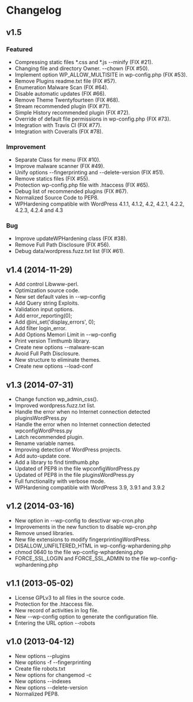 Changelog
=========

v1.5
----

### Featured

- Compressing static files *.css and *.js --minify (FIX #21).
- Changing file and directory Owner. --chown (FIX #50).
- Implement option WP_ALLOW_MULTISITE in wp-config.php (FIX #53).
- Remove Plugins readme.txt file (FIX #57).
- Enumeration Malware Scan (FIX #64).
- Disable automatic updates (FIX #66).
- Remove Theme Twentyfourteen (FIX #68).
- Stream recommended plugin (FIX #71).
- Simple History recommended plugin (FIX #72).
- Override of default file permissions in wp-config.php (FIX #73).
- Integration with Travis CI (FIX #77).
- Integration with Coveralls (FIX #78).

### Improvement

- Separate Class for menu (FIX #10).
- Improve malware scanner (FIX #49).
- Unify options --fingerprinting and --delete-version (FIX #51).
- Remove statics files (FIX #55).
- Protection wp-config.php file with .htaccess (FIX #65).
- Debug list of recommended plugins (FIX #67).
- Normalized Source Code to PEP8.
- WPHardening compatible with WordPress 4.1.1, 4.1.2, 4.2, 4.2.1, 4.2.2, 4.2.3, 4.2.4 and 4.3

### Bug

- Improve updateWPHardening class (FIX #38).
- Remove Full Path Disclosure (FIX #56).
- Debug data/wordpress.fuzz.txt list (FIX #61).


v1.4 (2014-11-29)
-----------------

- Add control Libwww-perl.
- Optimization source code.
- New set default vales in --wp-config
- Add Query string Exploits.
- Validation input options.
- Add error_reporting(0);
- Add @ini_set('display_errors', 0);
- Add filter login_error.
- Add Options Memori Limit in --wp-config
- Print version Timthumb library.
- Create new options --malware-scan
- Avoid Full Path Disclosure.
- New structure to eliminate themes.
- Create new options --load-conf


v1.3 (2014-07-31)
-----------------

- Change function wp_admin_css().
- Improved wordpress.fuzz.txt list.
- Handle the error when no Internet connection detected pluginsWordPress.py
- Handle the error when no Internet connection detected wpconfigWordPress.py
- Latch recommended plugin.
- Rename variable names.
- Improving detection of WordPress projects.
- Add auto-update core.
- Add a library to find timthumb.php
- Updated of PEP8 in the file wpconfigWordPress.py
- Updated of PEP8 in the file pluginsWordPress.py
- Full functionality with verbose mode.
- WPHardening compatible with WordPress 3.9, 3.9.1 and 3.9.2


v1.2 (2014-03-16)
-----------------

- New option in --wp-config to desctivar wp-cron.php
- Improvements in the new function to disable wp-cron.php
- Remove unsed libraries.
- New file extensions to modify fingerprintingWordPress.
- DISALLOW_UNFILTERED_HTML in wp-config-wphardening.php
- chmod 0640 to the file wp-config-wphardening.php
- FORCE_SSL_LOGIN and FORCE_SSL_ADMIN to the file wp-config-wphardening.php


v1.1 (2013-05-02)
-----------------

- License GPLv3 to all files in the source code.
- Protection for the .htaccess file.
- New record of activities in log file.
- New --wp-config option to generate the configuration file.
- Entering the URL option --robots


v1.0 (2013-04-12)
------------------

- New options --plugins
- New options -f --fingerprinting
- Create file robots.txt
- New options for changemod -c
- New options --indexes
- New options --delete-version
- Normalized PEP8.
